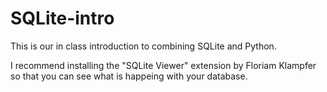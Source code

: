 # SQLite-intro

This is our in class introduction to combining SQLite and Python.

I recommend installing the "SQLite Viewer" extension by Floriam Klampfer so that you can see what is happeing with your database. 
